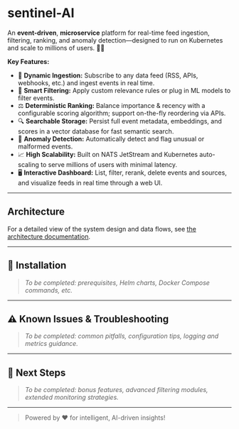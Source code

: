 # sentinel-AI

An **event-driven**, **microservice** platform for real-time feed ingestion, filtering, ranking, and anomaly detection—designed to run on Kubernetes and scale to millions of users. 🚀🐳

**Key Features:**

* 🔗 **Dynamic Ingestion:** Subscribe to any data feed (RSS, APIs, webhooks, etc.) and ingest events in real time.
* 🧹 **Smart Filtering:** Apply custom relevance rules or plug in ML models to filter events.
* ⚖️ **Deterministic Ranking:** Balance importance & recency with a configurable scoring algorithm; support on-the-fly reordering via APIs.
* 🔍 **Searchable Storage:** Persist full event metadata, embeddings, and scores in a vector database for fast semantic search.
* 🚨 **Anomaly Detection:** Automatically detect and flag unusual or malformed events.
* 📈 **High Scalability:** Built on NATS JetStream and Kubernetes auto-scaling to serve millions of users with minimal latency.
* 🖥️ **Interactive Dashboard:** List, filter, rerank, delete events and sources, and visualize feeds in real time through a web UI.

---

## Architecture

For a detailed view of the system design and data flows, see [the architecture documentation](docs/architecture.md).

---

## 🚀 Installation

> *To be completed: prerequisites, Helm charts, Docker Compose commands, etc.*

---

## ⚠️ Known Issues & Troubleshooting

> *To be completed: common pitfalls, configuration tips, logging and metrics guidance.*

---

## 🚧 Next Steps

> *To be completed: bonus features, advanced filtering modules, extended monitoring strategies.*

---

> Powered by ❤️ for intelligent, AI-driven insights!
